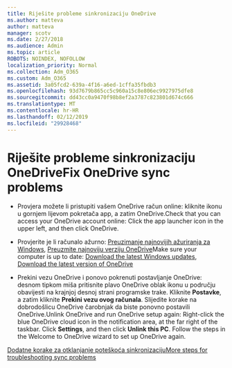 ```yaml
---
title: Riješite probleme sinkronizaciju OneDrive
ms.author: matteva
author: matteva
manager: scotv
ms.date: 2/27/2018
ms.audience: Admin
ms.topic: article
ROBOTS: NOINDEX, NOFOLLOW
localization_priority: Normal
ms.collection: Adm_O365
ms.custom: Adm_O365
ms.assetid: 3a05fcd2-639a-4f16-a6ed-1cffa35fbdb3
ms.openlocfilehash: 93d7679b865cc5c960a15c8e806ec9927975dfe8
ms.sourcegitcommit: dd43cc0a9470f98b8ef2a3787c823801d674c666
ms.translationtype: MT
ms.contentlocale: hr-HR
ms.lasthandoff: 02/12/2019
ms.locfileid: "29928468"
---
```

# <a name="fix-onedrive-sync-problems"></a><span data-ttu-id="52fc6-102">Riješite probleme sinkronizaciju OneDrive</span><span class="sxs-lookup"><span data-stu-id="52fc6-102">Fix OneDrive sync problems</span></span>

- <span data-ttu-id="52fc6-103">Provjera možete li pristupiti vašem OneDrive račun online: kliknite ikonu u gornjem lijevom pokretača app, a zatim OneDrive.</span><span class="sxs-lookup"><span data-stu-id="52fc6-103">Check that you can access your OneDrive account online: Click the app launcher icon in the upper left, and then click OneDrive.</span></span>
    
- <span data-ttu-id="52fc6-104">Provjerite je li računalo ažurno: [Preuzimanje najnovijih ažuriranja za Windows](http://go.microsoft.com/fwlink/p/?LinkId=825773), [Preuzmite najnoviju verziju OneDrive](https://go.microsoft.com/fwlink/p/?linkid=844652)</span><span class="sxs-lookup"><span data-stu-id="52fc6-104">Make sure your computer is up to date: [Download the latest Windows updates](http://go.microsoft.com/fwlink/p/?LinkId=825773), [Download the latest version of OneDrive](https://go.microsoft.com/fwlink/p/?linkid=844652)</span></span>
    
- <span data-ttu-id="52fc6-p101">Prekini vezu OneDrive i ponovo pokrenuti postavljanje OneDrive: desnom tipkom miša pritisnite plavo OneDrive oblak ikonu u području obavijesti na krajnjoj desnoj strani programske trake. Kliknite **Postavke**, a zatim kliknite **Prekini vezu ovog računala**. Slijedite korake na dobrodošlicu OneDrive čarobnjak da biste ponovno postavili OneDrive.</span><span class="sxs-lookup"><span data-stu-id="52fc6-p101">Unlink OneDrive and run OneDrive setup again: Right-click the blue OneDrive cloud icon in the notification area, at the far right of the taskbar. Click **Settings**, and then click **Unlink this PC**. Follow the steps in the Welcome to OneDrive wizard to set up OneDrive again.</span></span>
    
[<span data-ttu-id="52fc6-108">Dodatne korake za otklanjanje poteškoća sinkronizaciju</span><span class="sxs-lookup"><span data-stu-id="52fc6-108">More steps for troubleshooting sync problems</span></span>](https://go.microsoft.com/fwlink/?linkid=866431)
  

